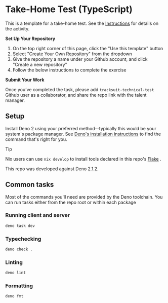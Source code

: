 # Take-Home Test (TypeScript)

This is a template for a take-home test. See the [Instructions][Instructions]
for details on the activity.

**Set Up Your Repository**

1. On the top right corner of this page, click the "Use this template" button
2. Select "Create Your Own Repository" from the dropdown
3. Give the repository a name under your Github account, and click "Create a new repository"
4. Follow the below instructions to complete the exercise

**Submit Your Work**

Once you’ve completed the task, please add `tracksuit-technical-test` Github user as a collaborator, and share the repo link with the talent manager.

<!-- Link definitions -->

[DenoInstall]: https://docs.deno.com/runtime/getting_started/installation/
[Flake]: ./flake.nix
[Instructions]: ./Instructions.md

## Setup

Install Deno 2 using your preferred method--typically this would be your
system's package manager. See [Deno's installation instructions][DenoInstall] to
find the command that's right for you.

<!-- deno-fmt-ignore-start -->

> [!Tip]
> Nix users can use `nix develop` to install tools declared in this repo's
> [Flake][] .

<!-- deno-fmt-ignore-end -->

This repo was developed against Deno 2.1.2.

## Common tasks

Most of the commands you'll need are provided by the Deno toolchain. You can run
tasks either from the repo root or within each package

### Running client and server

```sh
deno task dev
```

### Typechecking

```sh
deno check .
```

### Linting

```sh
deno lint
```

### Formatting

```
deno fmt
```
